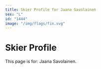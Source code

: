 ```yaml
---
title: Skier Profile for Jaana Savolainen
sex: "L"
id: "1444"
image: "/img/flags/fin.svg" 
---
```


# Skier Profile

This page is for: Jaana Savolainen.
    